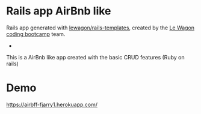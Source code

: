 # Rails app AirBnb like

Rails app generated with [lewagon/rails-templates](https://github.com/lewagon/rails-templates), created by the [Le Wagon coding bootcamp](https://www.lewagon.com) team.

*
This is a AirBnb like app created with the basic CRUD features (Ruby on rails)

# Demo
https://airbff-fjarry1.herokuapp.com/
